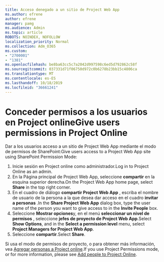 ```yaml
---
title: Acceso denegado a un sitio de Project Web App
ms.author: efrene
author: efrene
manager: pamg
ms.audience: Admin
ms.topic: article
ROBOTS: NOINDEX, NOFOLLOW
localization_priority: Normal
ms.collection: Adm_O365
ms.custom:
- "2700001"
- "1381"
ms.openlocfilehash: be8ba63cc5c7a2042d997598c6ed5d792862c58f
ms.sourcegitcommit: 037331d71f06750d972c0b6278b23bb15c4806ca
ms.translationtype: MT
ms.contentlocale: es-ES
ms.lasthandoff: 10/18/2019
ms.locfileid: "36661241"
---
```

# <a name="give-users-permissions-in-project-online"></a><span data-ttu-id="6aa96-102">Conceder permisos a los usuarios en Project online</span><span class="sxs-lookup"><span data-stu-id="6aa96-102">Give users permissions in Project Online</span></span>

<span data-ttu-id="6aa96-103">Dar a los usuarios acceso a un sitio de Project Web App mediante el modo de permisos de SharePoint:</span><span class="sxs-lookup"><span data-stu-id="6aa96-103">Give users access to a Project Web App site using SharePoint Permission Mode:</span></span>

1. <span data-ttu-id="6aa96-104">Inicie sesión en Project online como administrador.</span><span class="sxs-lookup"><span data-stu-id="6aa96-104">Log in to Project Online as an admin.</span></span>
2. <span data-ttu-id="6aa96-105">En la Página principal de Project Web App, seleccione **compartir** en la esquina superior derecha.</span><span class="sxs-lookup"><span data-stu-id="6aa96-105">On the Project Web App home page, select **Share** in the top right corner.</span></span>
3. <span data-ttu-id="6aa96-106">En el cuadro de diálogo **compartir Project Web App** , escriba el nombre de usuario de la persona a la que desea dar acceso en el cuadro **invitar a personas** .</span><span class="sxs-lookup"><span data-stu-id="6aa96-106">In the **Share Project Web App** dialog box, type the user name of the person you want to give access to in the **Invite People** box.</span></span>
4. <span data-ttu-id="6aa96-107">Seleccione **Mostrar opciones**y, en el menú **seleccionar un nivel de permisos** , seleccione **jefes de proyecto de Project Web App**.</span><span class="sxs-lookup"><span data-stu-id="6aa96-107">Select **Show Options**, and in the **Select a permission level** menu, select **Project Managers for Project Web App**.</span></span>
5. <span data-ttu-id="6aa96-108">Seleccione **compartir**.</span><span class="sxs-lookup"><span data-stu-id="6aa96-108">Select **Share**.</span></span>

<span data-ttu-id="6aa96-109">Si usa el modo de permisos de proyecto, o para obtener más información, vea [Agregar personas a Project online](https://docs.microsoft.com/projectonline/step-2-add-people-to-project-online).</span><span class="sxs-lookup"><span data-stu-id="6aa96-109">If you use Project Permissions mode, or for more information, please see [Add people to Project Online](https://docs.microsoft.com/projectonline/step-2-add-people-to-project-online).</span></span>

